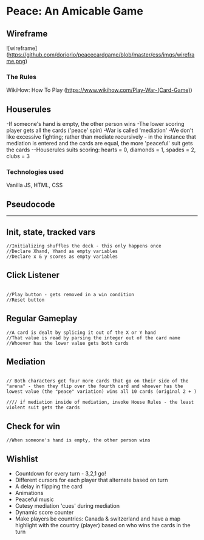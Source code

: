 # Peace: An Amicable Game


## Wireframe

![wireframe] (https://github.com/doriorio/peacecardgame/blob/master/css/imgs/wireframe.png)

### The Rules
WikiHow: How To Play (https://www.wikihow.com/Play-War-(Card-Game))
## Houserules
-If someone's hand is empty, the other person wins
-The lower scoring player gets all the cards ('peace' spin)
-War is called 'mediation'
-We don't like excessive fighting; rather than mediate recursively - in the instance that mediation is entered and the cards are equal, the more 'peaceful' suit gets the cards 
--Houserules suits scoring: hearts = 0, diamonds = 1, spades = 2, clubs = 3



### Technologies used
Vanilla JS, HTML, CSS


## Pseudocode
----

## Init, state, tracked vars

```
//Initializing shuffles the deck - this only happens once
//Declare Xhand, Yhand as empty variables
//Declare x & y scores as empty variables

```
## Click Listener
```

//Play button - gets removed in a win condition
//Reset button

```
## Regular Gameplay
``` 
//A card is dealt by splicing it out of the X or Y hand
//That value is read by parsing the integer out of the card name
//Whoever has the lower value gets both cards
``` 



## Mediation 
``` 

// Both characters get four more cards that go on their side of the "arena" - then they flip over the fourth card and whoever has the lowest value (the "peace" variation) wins all 10 cards (original 2 + )

//// if mediation inside of mediation, invoke House Rules - the least violent suit gets the cards

``` 



## Check for win
``` 
//When someone's hand is empty, the other person wins
``` 

## Wishlist
* Countdown for every turn - 3,2,1 go!
* Different cursors for each player that alternate based on turn
* A delay in flipping the card
* Animations
* Peaceful music
* Cutesy mediation 'cues' during mediation
* Dynamic score counter
* Make players be countries: Canada & switzerland and have a map highlight with the country (player) based on who wins the cards in the turn


